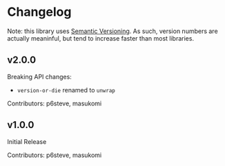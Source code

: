 # Changelog
Note: this library uses [Semantic Versioning](https://semver.org/).
As such, version numbers are actually meaninful, but tend to increase faster than most libraries.



## v2.0.0
Breaking API changes:

* `version-or-die` renamed to `unwrap`

Contributors: p6steve, masukomi

## v1.0.0
Initial Release

Contributors: p6steve, masukomi
